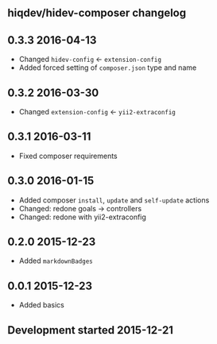hiqdev/hidev-composer changelog
-------------------------------

## 0.3.3 2016-04-13

- Changed `hidev-config` <- `extension-config`
- Added forced setting of `composer.json` type and name

## 0.3.2 2016-03-30

- Changed `extension-config` <- `yii2-extraconfig`

## 0.3.1 2016-03-11

- Fixed composer requirements

## 0.3.0 2016-01-15

- Added composer `install`, `update` and `self-update` actions
- Changed: redone goals -> controllers
- Changed: redone with yii2-extraconfig

## 0.2.0 2015-12-23

- Added `markdownBadges`

## 0.0.1 2015-12-23

- Added basics

## Development started 2015-12-21

